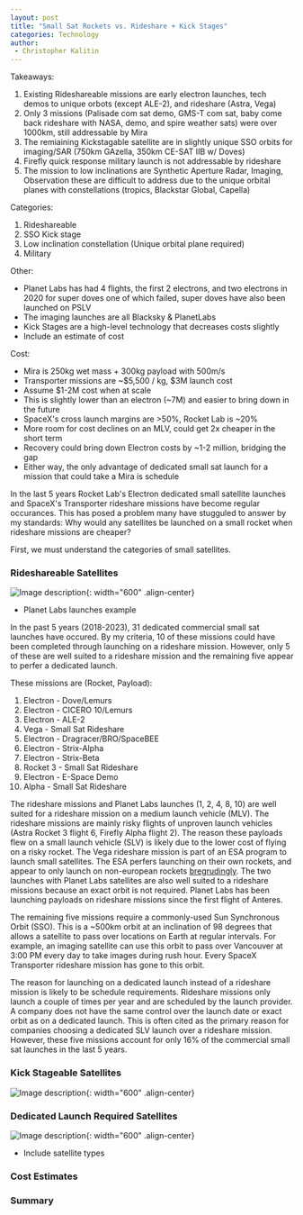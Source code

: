 ```yaml
---
layout: post
title: "Small Sat Rockets vs. Rideshare + Kick Stages"
categories: Technology
author:
 - Christopher Kalitin
---
```


Takeaways:
1. Existing Rideshareable missions are early electron launches, tech demos to unique orbots (except ALE-2), and rideshare (Astra, Vega)
2. Only 3 missions (Palisade com sat demo, GMS-T com sat, baby come back rideshare with NASA, demo, and spire weather sats) were over 1000km, still addressable by Mira
3. The remiaining Kickstagable satellite are in slightly unique SSO orbits for imaging/SAR (750km GAzella, 350km CE-SAT IIB w/ Doves)
4. Firefly quick response military launch is not addressable by rideshare
5. The mission to low inclinations are Synthetic Aperture Radar, Imaging, Observation these are difficult to address due to the unique orbital planes with constellations (tropics, Blackstar Global, Capella)

Categories:
1. Rideshareable
3. SSO Kick stage
4. Low inclination constellation (Unique orbital plane required)
5. Military

Other:
* Planet Labs has had 4 flights, the first 2 electrons, and two electrons in 2020 for super doves one of which failed, super doves have also been launched on PSLV
* The imaging launches are all Blacksky & PlanetLabs
* Kick Stages are a high-level technology that decreases costs slightly
* Include an estimate of cost

Cost:
* Mira is 250kg wet mass + 300kg payload with 500m/s
* Transporter missions are ~$5,500 / kg, $3M launch cost
* Assume $1-2M cost when at scale
* This is slightly lower than an electron (~7M) and easier to bring down in the future
* SpaceX's cross launch margins are >50%, Rocket Lab is ~20%
* More room for cost declines on an MLV, could get 2x cheaper in the short term
* Recovery could bring down Electron costs by ~1-2 million, bridging the gap
* Either way, the only advantage of dedicated small sat launch for a mission that could take a Mira is schedule

In the last 5 years Rocket Lab's Electron dedicated small satellite launches and SpaceX's Transporter rideshare missions have become regular occurances. This has posed a problem many have stugguled to answer by my standards: Why would any satellites be launched on a small rocket when rideshare missions are cheaper?

First, we must understand the categories of small satellites. 

### Rideshareable Satellites
![Image description]({{site.url}}/assets/images/2024-02-10/Small-Sat-Missions-Addressable-By-Rideshare.png){: width="600" .align-center}
+ Planet Labs launches example

In the past 5 years (2018-2023), 31 dedicated commercial small sat launches have occured. By my criteria, 10 of these missions could have been completed through launching on a rideshare mission. However, only 5 of these are well suited to a rideshare mission and the remaining five appear to perfer a dedicated launch.

These missions are (Rocket, Payload):
1. Electron - Dove/Lemurs
2. Electron - CICERO 10/Lemurs
3. Electron - ALE-2
4. Vega     - Small Sat Rideshare
5. Electron - Dragracer/BRO/SpaceBEE
6. Electron - Strix-Alpha
7. Electron - Strix-Beta
8. Rocket 3 - Small Sat Rideshare
9. Electron - E-Space Demo
10. Alpha   - Small Sat Rideshare

The rideshare missions and Planet Labs launches (1, 2, 4, 8, 10) are well suited for a rideshare mission on a medium launch vehicle (MLV). The rideshare missions are mainly risky flights of unproven launch vehicles (Astra Rocket 3 flight 6, Firefly Alpha flight 2). The reason these payloads flew on a small launch vehicle (SLV) is likely due to the lower cost of flying on a risky rocket. The Vega rideshare mission is part of an ESA program to launch small satellites. The ESA perfers launching on their own rockets, and appear to only launch on non-european rockets <a href="https://spacenews.com/europe-considers-launching-copernicus-satellite-on-falcon-9/#:~:text=ESA%20and%20the%20European%20Commission%20already%20have%20plans%20for%20as,planned%20to%20launch%20in%20October.">bregrudingly</a>. The two launches with Planet Labs satellites are also well suited to a rideshare missions because an exact orbit is not required. Planet Labs has been launching payloads on rideshare missions since the first flight of Anteres.

The remaining five missions require a commonly-used Sun Synchronous Orbit (SSO). This is a ~500km orbit at an inclination of 98 degrees that allows a satellite to pass over locations on Earth at regular intervals. For example, an imaging satellite can use this orbit to pass over Vancouver at 3:00 PM every day to take images during rush hour. Every SpaceX Transporter rideshare mission has gone to this orbit.

The reason for launching on a dedicated launch instead of a rideshare mission is likely to be schedule requirements. Rideshare missions only launch a couple of times per year and are scheduled by the launch provider. A company does not have the same control over the launch date or exact orbit as on a dedicated launch. This is often cited as the primary reason for companies choosing a dedicated SLV launch over a rideshare mission. However, these five missions account for only 16% of the commercial small sat launches in the last 5 years.

### Kick Stageable Satellites
![Image description]({{site.url}}/assets/images/2024-02-10/Small-Sat-Missions-Addressable-By-Launch-Types.png){: width="600" .align-center}


### Dedicated Launch Required Satellites
![Image description]({{site.url}}/assets/images/2024-02-10/Small-Sat-Types.png){: width="600" .align-center}
+ Include satellite types


### Cost Estimates


### Summary

